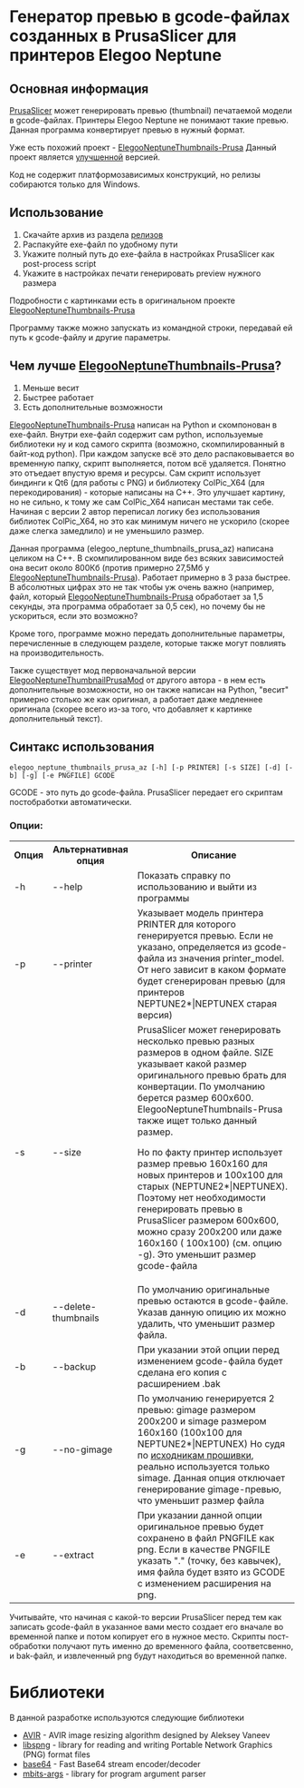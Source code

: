 # Генератор превью в gcode-файлах созданных в PrusaSlicer для принтеров Elegoo Neptune

## Основная информация

[PrusaSlicer](https://www.prusa3d.com/page/prusaslicer_424/) может генерировать превью (thumbnail) печатаемой модели в gcode-файлах.
Принтеры Elegoo Neptune не понимают такие превью. Данная программа конвертирует превью в нужный формат.

Уже есть похожий проект - [ElegooNeptuneThumbnails-Prusa](https://github.com/Molodos/ElegooNeptuneThumbnails-Prusa)
Данный проект является [улучшенной](#чем-лучше-elegooneptunethumbnails-prusa) версией.  

Код не содержит платформозависимых конструкций, но релизы собираются только для Windows.

## Использование

1. Скачайте архив из раздела [релизов](https://github.com/alezhu/colpic/releases)
2. Распакуйте exe-файл по удобному пути
3. Укажите полный путь до exe-файла в настройках PrusaSlicer как post-process script
4. Укажите в настройках печати генерировать preview нужного размера

Подробности с картинками есть в оригинальном проекте [ElegooNeptuneThumbnails-Prusa](https://github.com/Molodos/ElegooNeptuneThumbnails-Prusa)

Программу также можно запускать из командной строки, передавай ей путь к gcode-файлу и другие параметры.

## Чем лучше [ElegooNeptuneThumbnails-Prusa](https://github.com/Molodos/ElegooNeptuneThumbnails-Prusa)?

1. Меньше весит
2. Быстрее работает
3. Есть дополнительные возможности

[ElegooNeptuneThumbnails-Prusa](https://github.com/Molodos/ElegooNeptuneThumbnails-Prusa) написан на Python и скомпонован в exe-файл.
Внутри exe-файл содержит сам python, используемые библиотеки ну и код самого скрипта (возможно, 
скомпилированный в байт-код python). 
При каждом запуске всё это дело распаковывается во временную папку, скрипт выполняется, потом всё удаляется.
Понятно это отъедает впустую время и ресурсы.
Сам скрипт использует биндинги к Qt6 (для работы с PNG) и библиотеку ColPic_X64 (для перекодирования) - которые написаны на C++.
Это улучшает картину, но не сильно, к тому же сам ColPic_X64 написан местами так себе. 
Начиная с версии 2 автор переписал логику без использования библиотек ColPic_X64, 
но это как минимум ничего не ускорило (скорее даже слегка замедлило) и не уменьшило размер. 

Данная программа (elegoo_neptune_thumbnails_prusa_az) написана целиком на С++.
В скомпилированном виде без всяких зависимостей она весит около 800Кб (против примерно 27,5Мб у [ElegooNeptuneThumbnails-Prusa](https://github.com/Molodos/ElegooNeptuneThumbnails-Prusa)).
Работает примерно в 3 раза быстрее.
В абсолютных цифрах это не так чтобы уж очень важно (например, файл, который [ElegooNeptuneThumbnails-Prusa](https://github.com/Molodos/ElegooNeptuneThumbnails-Prusa) обработает за 1,5 секунды, эта программа обработает за 0,5 сек), но почему бы не ускориться, если это возможно?

Кроме того, программе можно передать дополнительные параметры, перечисленные в следующем разделе, которые также могут повлиять на производительность.

Также существует мод первоначальной версии [ElegooNeptuneThumbnailPrusaMod](https://github.com/fifonik/ElegooNeptuneThumbnailPrusaMod) от другого автора - в нем есть дополнительные возможности, но он также написан на Python, "весит" примерно столько же как оригинал, а работает даже медленнее оригинала (скорее всего из-за того, что добавляет к картинке дополнительный текст).  

## Синтакс использования

`elegoo_neptune_thumbnails_prusa_az [-h] [-p PRINTER] [-s SIZE] [-d] [-b] [-g] [-e PNGFILE] GCODE`

GCODE - это путь до gcode-файла. PrusaSlicer передает его скриптам постобработки автоматически.

### Опции:

<table>
    <tr>
        <th>Опция</th>
        <th>Альтернативная опция</th>
        <th>Описание</th>
    </tr>
    <tr>
        <td>-h</td>
        <td>--help</td>
        <td>Показать справку по использованию и выйти из программы</td>
    </tr>
    <tr>
        <td>-p</td>
        <td>--printer</td>
        <td>
            Указывает модель принтера PRINTER для которого генерируется превью.
            Если не указано, определяется из gcode-файла из значения printer_model.
            От него зависит в каком формате будет сгенерирован превью (для принтеров NEPTUNE2*|NEPTUNEX старая версия)
        </td>
    </tr>
    <tr>
        <td>-s</td>
        <td>--size</td>
        <td>
            PrusaSlicer может генерировать несколько превью разных размеров в одном файле. SIZE указывает какой размер оригинального превью брать для конвертации.
            По умолчанию берется размер 600x600. ElegooNeptuneThumbnails-Prusa также ищет только данный размер.

Но по факту принтер использует размер превью 160x160 для новых принтеров и 100x100 для старых (NEPTUNE2*|NEPTUNEX).
Поэтому нет необходимости генерировать превью в PrusaSlicer размером 600x600, можно сразу 200x200 или даже 160x160 (
100x100) (см. опцию -g). Это уменьшит размер gcode-файла

</td>
</tr>
<tr>
<td>-d</td>
<td>--delete-thumbnails </td>
<td>
По умолчанию оригинальные превью остаются в gcode-файле. Указав данную опицию их можно удалить, что уменьшит размер файла.  
</td>
</tr>
<tr>
<td>-b</td>
<td>--backup</td>
<td>
При указании этой опции перед изменением gcode-файла будет сделана его копия с расширением .bak  
</td>
</tr>
<tr>
<td>-g</td>
<td>--no-gimage</td>
<td>
По умолчанию генерируется 2 превью: gimage размером 200x200 и simage размером 160x160 (100x100 для NEPTUNE2*|NEPTUNEX) Но судя по <a href="https://github.com/NARUTOfzr/Elegoo-Neptune-marlin2.1.1/blob/main/Marlin/src/lcd/extui/dgus/elegoo/DGUSDisplayDef.cpp">исходникам прошивки</a>, реально используется только simage. Данная опция отключает генерирование gimage-превью, что уменьшит размер файла   
</td>
</tr>
<tr>
<td>-e</td>
<td>--extract</td>
<td>
При указании данной опции оригинальное превью будет сохранено в файл PNGFILE как png. Если в качестве PNGFILE указать "." (точку, без кавычек), имя файла будет взято из GCODE с изменением расширения на png.

</td>
</tr>
</table>

Учитывайте, что начиная с какой-то версии PrusaSlicer перед тем как записать gcode-файл в указанное вами место создает его вначале во временной папке и потом копирует его в нужное место. Скрипты пост-обработки получают путь именно до временного файла, соответсвенно, и bak-файл, и извлеченный png будут находиться во временной папке.

# Библиотеки
В данной разработке используются следующие библиотеки

- [AVIR](https://github.com/avaneev/avir) - AVIR image resizing algorithm designed by Aleksey Vaneev
- [libspng](https://github.com/randy408/libspng/) - library for reading and writing Portable Network Graphics (PNG) format files
- [base64](https://github.com/aklomp/base64) - Fast Base64 stream encoder/decoder
- [mbits-args](https://github.com/mbits-libs/args) - library for program argument parser



